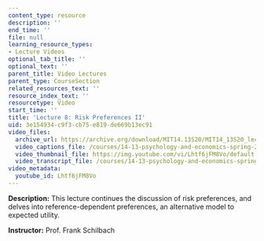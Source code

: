```yaml
---
content_type: resource
description: ''
end_time: ''
file: null
learning_resource_types:
- Lecture Videos
optional_tab_title: ''
optional_text: ''
parent_title: Video Lectures
parent_type: CourseSection
related_resources_text: ''
resource_index_text: ''
resourcetype: Video
start_time: ''
title: 'Lecture 8: Risk Preferences II'
uid: 3e154934-c9f3-cb75-e819-de669b13ec91
video_files:
  archive_url: https://archive.org/download/MIT14.13S20/MIT14_13S20_lec08_300k.mp4
  video_captions_file: /courses/14-13-psychology-and-economics-spring-2020/08f210410c7459ce923fb6e42e755dc5_Lhtf6jFM8Vo.vtt
  video_thumbnail_file: https://img.youtube.com/vi/Lhtf6jFM8Vo/default.jpg
  video_transcript_file: /courses/14-13-psychology-and-economics-spring-2020/d598dd15e2551f7397f8849357417963_Lhtf6jFM8Vo.pdf
video_metadata:
  youtube_id: Lhtf6jFM8Vo
---
```


**Description:** This lecture continues the discussion of risk preferences, and delves into reference-dependent preferences, an alternative model to expected utility.

**Instructor:** Prof. Frank Schilbach